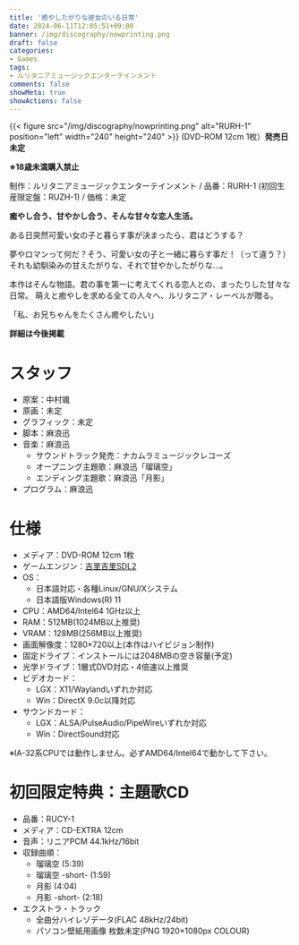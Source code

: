 ```yaml
---
title: '癒やしたがりな彼女のいる日常'
date: 2024-06-11T12:05:51+09:00
banner: /img/discography/nowprinting.png
draft: false
categories:
- Games
tags:
- ルリタニアミュージックエンターテインメント
comments: false
showMeta: true
showActions: false
---
```


{{< figure src="/img/discography/nowprinting.png" alt="RURH-1" position="left" width="240" height="240" >}}
(DVD-ROM 12cm 1枚）**発売日未定**

**※18歳未満購入禁止**

制作：ルリタニアミュージックエンターテインメント / 品番：RURH-1 (初回生産限定盤：RUZH-1) / 価格：未定

**癒やし合う、甘やかし合う、そんな甘々な恋人生活。**

ある日突然可愛い女の子と暮らす事が決まったら、君はどうする？

夢やロマンって何だ？そう、可愛い女の子と一緒に暮らす事だ！（って違う？）
それも幼馴染みの甘えたがりな、それで甘やかしたがりな…。

本作はそんな物語。君の事を第一に考えてくれる恋人との、まったりした甘々な日常。
萌えと癒やしを求める全ての人々へ、ルリタニア・レーベルが贈る。

「私、お兄ちゃんをたくさん癒やしたい」

<b>詳細は今後掲載</b>

# スタッフ
- 原案：中村颯
- 原画：未定
- グラフィック：未定
- 脚本：麻浪迅
- 音楽：麻浪迅
    - サウンドトラック発売：ナカムラミュージックレコーズ
    - オープニング主題歌：麻浪迅「瑠璃空」
    - エンディング主題歌：麻浪迅「月影」
- プログラム：麻浪迅

# 仕様
- メディア：DVD-ROM 12cm 1枚
- ゲームエンジン：[吉里吉里SDL2](https://krkrsdl2.github.io/krkrsdl2/)
- OS：
    - 日本語対応・各種Linux/GNU/Xシステム
    - 日本語版Windows(R) 11
- CPU：AMD64/Intel64 1GHz以上
- RAM：512MB(1024MB以上推奨)
- VRAM：128MB(256MB以上推奨)
- 画面解像度：1280×720以上(本作はハイビジョン制作)
- 固定ドライブ：インストールには2048MBの空き容量(予定)
- 光学ドライブ：1層式DVD対応・4倍速以上推奨
- ビデオカード：
    - LGX：X11/Waylandいずれか対応
    - Win：DirectX 9.0c以降対応
- サウンドカード：
    - LGX：ALSA/PulseAudio/PipeWireいずれか対応
    - Win：DirectSound対応

※IA-32系CPUでは動作しません。必ずAMD64/Intel64で動かして下さい。

# 初回限定特典：主題歌CD
- 品番：RUCY-1
- メディア：CD-EXTRA 12cm
- 音声：リニアPCM 44.1kHz/16bit
- 収録曲順：
    - 瑠璃空 (5:39)
    - 瑠璃空 -short- (1:59)
    - 月影 (4:04)
    - 月影 -short- (2:18)
- エクストラ・トラック
    - 全曲分ハイレゾデータ(FLAC 48kHz/24bit)
    - パソコン壁紙用画像 枚数未定(PNG 1920×1080px COLOUR)
